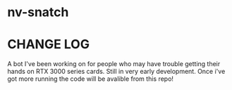 # nv-snatch

# CHANGE LOG

A bot I've been working on for people who may have trouble getting their hands on RTX 3000 series cards. Still in very early development.
Once i've got more running the code will be avalible from this repo!

